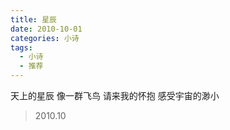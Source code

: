 ```yaml
---
title: 星辰
date: 2010-10-01
categories: 小诗
tags:
  - 小诗
  - 推荐
---
```


天上的星辰
像一群飞鸟<!--more-->
请来我的怀抱
感受宇宙的渺小

> 2010.10